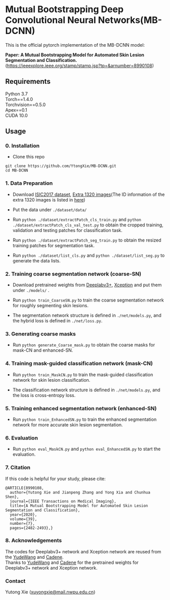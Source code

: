 # Mutual Bootstrapping Deep Convolutional Neural Networks(MB-DCNN)

This is the official pytorch implementation of the MB-DCNN model:<br />

**Paper: A Mutual Bootstrapping Model for Automated Skin Lesion Segmentation and Classification.** 
(https://ieeexplore.ieee.org/stamp/stamp.jsp?tp=&arnumber=8990108) 

## Requirements
Python 3.7<br />
Torch==1.4.0<br />
Torchvision==0.5.0<br />
Apex==0.1<br />
CUDA 10.0<br />

## Usage

### 0. Installation
* Clone this repo
```
git clone https://github.com/YtongXie/MB-DCNN.git
cd MB-DCNN
```
### 1. Data Preparation
* Download [ISIC2017 dataset](https://challenge.isic-archive.com/data), [Extra 1320 images](https://www.isic-archive.com/#!/topWithHeader/onlyHeaderTop/gallery?filter=%5B%5D)(The ID information of the extra 1320 images is listed in [here](https://drive.google.com/file/d/1XkXPqxT5zJb0OJogsbtb_pCNlwv5qm4m/view?usp=sharing)) <br/>

* Put the data under `./dataset/data/` 

* Run `python ./dataset/extractPatch_cls_train.py` and `python ./dataset/extractPatch_cls_val_test.py` to obtain the cropped training, validation and testing patches for classification task.

* Run `python ./dataset/extractPatch_seg_train.py` to obtain the resized training patches for segmentation task.

* Run `python ./dataset/list_cls.py` and `python ./dataset/list_seg.py` to generate the data lists.

### 2. Training coarse segmentation network (coarse-SN)
* Download pretrained weights from [Deeplabv3+](https://drive.google.com/file/d/11lgslZ4ayeYZTUQ99Ccu5hpgAWzfLPqj/view), [Xception](http://data.lip6.fr/cadene/pretrainedmodels/xception-43020ad28.pth) and put them under `./models/`  .

* Run `python train_CoarseSN.py` to train the coarse segmentation network for roughly segmenting skin lesions.

* The segmentation network structure is defined in `./net/models.py`, and the hybrid loss is defined in `./net/loss.py`.

### 3. Generating coarse masks
* Run `python generate_Coarse_mask.py` to obtain the coarse masks for mask-CN and enhanced-SN.

### 4. Training mask-guided classification network (mask-CN)
* Run `python train_MaskCN.py` to train the mask-guided classification network for skin lesion classification.

* The classification network structure is defined in `./net/models.py`, and the loss is cross-entropy loss.

### 5. Training enhanced segmentation network (enhanced-SN)
* Run `python train_EnhancedSN.py` to train the enhanced segmentation network for more accurate skin lesion segmentation.

### 6. Evaluation
* Run `python eval_MaskCN.py` and `python eval_EnhancedSN.py` to start the evaluation.

### 7. Citation
If this code is helpful for your study, please cite:

```
@ARTICLE{8990108,
  author={Yutong Xie and Jianpeng Zhang and Yong Xia and Chunhua Shen},
  journal={IEEE Transactions on Medical Imaging}, 
  title={A Mutual Bootstrapping Model for Automated Skin Lesion Segmentation and Classification}, 
  year={2020},
  volume={39},
  number={7},
  pages={2482-2493},}
```

### 8. Acknowledgements
The codes for Deeplabv3+ network and Xception network are reused from the [YudeWang](https://github.com/YudeWang/deeplabv3plus-pytorch) and [Cadene](https://github.com/Cadene/pretrained-models.pytorch).<br />
Thanks to [YudeWang](https://github.com/YudeWang/deeplabv3plus-pytorch) and [Cadene](https://github.com/Cadene/pretrained-models.pytorch) for the pretrained weights for Deeplabv3+ network and Xception network.

### Contact
Yutong Xie (xuyongxie@mail.nwpu.edu.cn)
